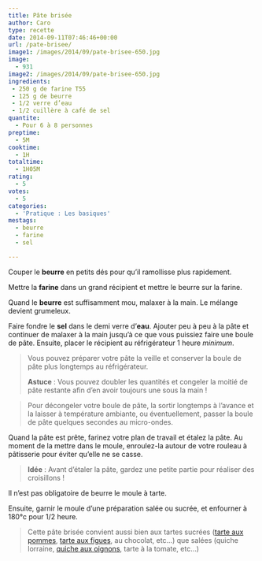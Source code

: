 ```yaml
---
title: Pâte brisée
author: Caro
type: recette
date: 2014-09-11T07:46:46+00:00
url: /pate-brisee/
image1: /images/2014/09/pate-brisee-650.jpg
image:
  - 931
image2: /images/2014/09/pate-brisee-650.jpg
ingredients:
 - 250 g de farine T55
 - 125 g de beurre
 - 1/2 verre d’eau
 - 1/2 cuillère à café de sel
quantite:
  - Pour 6 à 8 personnes
preptime:
  - 5M
cooktime:
  - 1H
totaltime:
  - 1H05M
rating:
  - 5
votes:
  - 5
categories:
  - 'Pratique : Les basiques'
mestags:
  - beurre
  - farine
  - sel

---
```

Couper le **beurre** en petits dés pour qu’il ramollisse plus rapidement.

Mettre la **farine** dans un grand récipient et mettre le beurre sur la farine.

Quand le **beurre** est suffisamment mou, malaxer à la main. Le mélange devient grumeleux.
  
Faire fondre le **sel** dans le demi verre d’**eau**. Ajouter peu à peu à la pâte et continuer de malaxer à la main jusqu’à ce que vous puissiez faire une boule de pâte. Ensuite, placer le récipient au réfrigérateur 1 heure _minimum_.

> Vous pouvez préparer votre pâte la veille et conserver la boule de pâte plus longtemps au réfrigérateur.
> 
> **Astuce** : Vous pouvez doubler les quantités et congeler la moitié de pâte restante afin d&rsquo;en avoir toujours une sous la main !
  
> Pour décongeler votre boule de pâte, la sortir longtemps à l&rsquo;avance et la laisser à température ambiante, ou éventuellement, passer la boule de pâte quelques secondes au micro-ondes.

Quand la pâte est prête, farinez votre plan de travail et étalez la pâte. Au moment de la mettre dans le moule, enroulez-la autour de votre rouleau à pâtisserie pour éviter qu&rsquo;elle ne se casse.

> **Idée** : Avant d&rsquo;étaler la pâte, gardez une petite partie pour réaliser des croisillons !

Il n&rsquo;est pas obligatoire de beurre le moule à tarte.

Ensuite, garnir le moule d&rsquo;une préparation salée ou sucrée, et enfourner à 180°c pour 1/2 heure.

> Cette pâte brisée convient aussi bien aux tartes sucrées ([tarte aux pommes][1], [tarte aux figues][2], au chocolat, etc&#8230;) que salées (quiche lorraine, [quiche aux oignons][3], tarte à la tomate, etc&#8230;)

 [1]: http://www.instamiam.fr/tarte-pommes/ "Tarte aux pommes"
 [2]: http://www.instamiam.fr/tarte-aux-figues/ "Tarte aux figues et poudre d’amandes"
 [3]: http://www.instamiam.fr/quiche-aux-oignons/ "Quiche aux oignons"